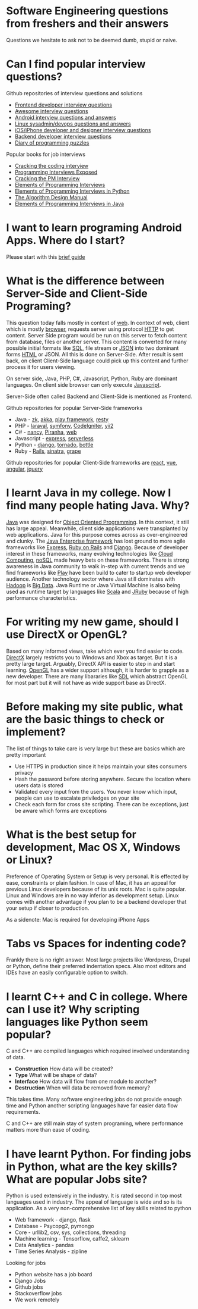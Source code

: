 # Software Engineering questions from freshers and their answers
Questions we hesitate to ask not to be deemed dumb, stupid or naive.

Can I find popular interview questions?
=======================================
Github repositories of interview questions and solutions

* [Frontend developer interview questions](https://github.com/h5bp/Front-end-Developer-Interview-Questions)
* [Awesome interview questions](https://github.com/MaximAbramchuck/awesome-interview-questions)
* [Android interview questions and answers](https://github.com/MaximAbramchuck/awesome-interview-questions)
* [Linux sysadmin/devops questions and answers](https://github.com/chassing/linux-sysadmin-interview-questions)
* [iOS/iPhone developer and designer interview questions](https://github.com/9magnets/iOS-Developer-and-Designer-Interview-Questions)
* [Backend developer interview questions](https://github.com/arialdomartini/Back-End-Developer-Interview-Questions)
* [Diary of programming puzzles](https://github.com/davidadamojr/diary_of_programming_puzzles)

Popular books for job interviews

* [Cracking the coding interview](http://amzn.to/2yAvtRQ)
* [Programming Interviews Exposed](http://amzn.to/2zClvhp)
* [Cracking the PM Interview](http://amzn.to/2l5Zfth)
* [Elements of Programming Interviews](http://amzn.to/2l3n2JZ)
* [Elements of Programming Interviews in Python](http://amzn.to/2zC0vaE)
* [The Algorithm Design Manual](http://amzn.to/2hRB90e)
* [Elements of Programming Interviews in Java](http://amzn.to/2l2VdSg)

I want to learn programing Android Apps. Where do I start?
==========================================================
Please start with this [brief guide](Android.md) 

What is the difference between Server-Side and Client-Side Programing?
======================================================================
This question today falls mostly in context of [web](https://en.wikipedia.org/wiki/World_Wide_Web). In context of web, client which is mostly [browser](https://en.wikipedia.org/wiki/Web_browser), requests server using protocol [HTTP](http://amzn.to/2yzHhSY) to get content. Server Side program would be run on this server to fetch content from database, files or another server. This content is converted for many possible initial formats like [SQL](http://amzn.to/2xPxAgZ), file stream or [JSON](http://amzn.to/2gPILR9) into two dominant forms [HTML](http://amzn.to/2zAdA43) or JSON. All this is done on Server-Side. After result is sent back, on client Client-Side language could pick up this content and further process it for users viewing. 

On server side, Java, PHP, C#, Javascript, Python, Ruby are dominant languages. On client side browser can only execute [Javascript](http://amzn.to/2zxXo3v).

Server-Side often called Backend and Client-Side is mentioned as Frontend.

Github repositories for popular Server-Side frameworks
* Java - [zk](https://github.com/zkoss/zk), [akka](https://github.com/akka/akka), [play framework](https://github.com/akka/akka), [resty](https://github.com/Dreampie/Resty)
* PHP - [laraval](https://github.com/laravel/laravel), [symfony](https://github.com/laravel/laravel), [CodeIgniter](https://github.com/bcit-ci/CodeIgniter), [yii2](https://github.com/yiisoft/yii2)
* C# - [nancy](https://github.com/NancyFx/Nancy), [Piranha](https://github.com/PiranhaCMS/Piranha), [web](https://github.com/neosmart/web)
* Javascript - [express](https://github.com/expressjs/express), [serverless](https://github.com/serverless/serverless)
* Python - [django](https://github.com/django/django), [tornado](https://github.com/tornadoweb/tornado), [bottle](https://github.com/bottlepy/bottle)
* Ruby - [Rails](https://github.com/rails/rails), [sinatra](https://github.com/sinatra/sinatra), [grape](https://github.com/ruby-grape/grape)

Github repositories for popular Client-Side frameworks are
[react](https://github.com/facebook/react), [vue](https://github.com/vuejs/vue), [angular](https://github.com/angular/angular.js), [jquery](https://github.com/jquery/jquery)



I learnt Java in my college. Now I find many people hating Java. Why?
=====================================================================
[Java](http://amzn.to/2xQArq8) was designed for [Object Oriented Programming](http://amzn.to/2yywTuF). In this context, it still has large appeal. Meanwhile, client side applications were transplanted by web applications. Java for this purpose comes across as over-engineered and clunky. The [Java Enterprise framework](http://amzn.to/2gRy5Sn) has lost ground to more agile frameworks like [Express](http://amzn.to/2xRDl2R), [Ruby on Rails](http://amzn.to/2xRM7O6) and [Django](http://amzn.to/2yxtdZV). Because of developer interest in these frameworks, many evolving technologies like [Cloud Computing](http://amzn.to/2yz3MZA), [noSQL](http://amzn.to/2xS4BhK) made heavy bets on these frameworks. There is strong awareness in Java community to walk in-step with current trends and we find frameworks like [Play](http://amzn.to/2xRm1ej) have been build to cater to startup web developer audience. Another technology sector where Java still dominates with [Hadoop](http://amzn.to/2gtknrJ) is [Big Data](http://amzn.to/2xQ1pOv). Java Runtime or Java Virtual Machine is also being used as runtime target by languages like [Scala](http://amzn.to/2yyL9DA) and [JRuby](http://amzn.to/2yTVwVo) because of high performance characteristics.

For writing my new game, should I use DirectX or OpenGL?
========================================================
Based on many informed views, take which ever you find easier to code. [DirectX](http://amzn.to/2yTdG9R) largely restricts you to Windows and Xbox as target. But it is a pretty large target. Arguably, DirectX API is easier to step in and start learning. [OpenGL](http://amzn.to/2xQ6bRf) has a wider support although, it is harder to grapple as a new developer. There are many libararies like [SDL](http://amzn.to/2zzxM6h) which abstract OpenGL for most part but it will not have as wide support base as DirectX.

Before making my site public, what are the basic things to check or implement?
==============================================================================
 The list of things to take care is very large but these are basics which are pretty important

 * Use HTTPS in production since it helps maintain your sites consumers privacy 
 * Hash the password before storing anywhere. Secure the location where users data is stored
 * Validated every input from the users. You never know which input, people can use to escalate priviledges on your site
 * Check each form for cross site scripting. There can be exceptions, just be aware which forms are exceptions

What is the best setup for development, Mac OS X, Windows or Linux?
===================================================================
Preference of Operating System or Setup is very personal. It is effected by ease, constraints or plain fashion. In case of Mac, it has an appeal for previous Linux developers because of its unix roots. Mac is quite popular. Linux and Windows are in no way inferior as development setup. Linux comes with another advantage if you plan to be a backend developer that your setup if closer to production.

As a sidenote: Mac is required for developing iPhone Apps

Tabs vs Spaces for indenting code?
==================================
Frankly there is no right answer. Most large projects like Wordpress, Drupal or Python, define their preferred indentation specs. Also most editors and IDEs have an easily configurable option to switch.

I learnt C++ and C in college. Where can I use it? Why scripting languages like Python seem popular?
====================================================================================================
C and C++ are compiled languages which required involved understanding of data. 

* **Construction** How data will be created? 
* **Type** What will be shape of data?
* **Interface** How data will flow from one module to another?
* **Destruction** When will data be removed from memory?

This takes time. Many software engineering jobs do not provide enough time and Python another scripting languages have far easier data flow requirements. 

C and C++ are still main stay of system programing, where performance matters more than ease of coding.

I have learnt Python. For finding jobs in Python, what are the key skills? What are popular Jobs site?
======================================================================================================
Python is used extensively in the industry. It is rated second in top most languages used in industry. The appeal of language is wide and so is its application. As a very non-comprehensive list of key skills related to python

* Web framework - django, flask
* Database - Psycopg2, pymongo
* Core - urllib2, csv, sys, collections, threading
* Machine learning - Tensorflow, caffe2, sklearn
* Data Analytics - pandas
* Time Series Analysis - zipline

Looking for jobs 

* Python website has a job board
* Django Jobs
* Github jobs
* Stackoverflow jobs
* We work remotely








